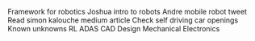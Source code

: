 
Framework for robotics
Joshua intro to robots
Andre mobile robot tweet
Read simon kalouche medium article
Check self driving car openings
Known unknowns
RL
ADAS
CAD Design
Mechanical
Electronics